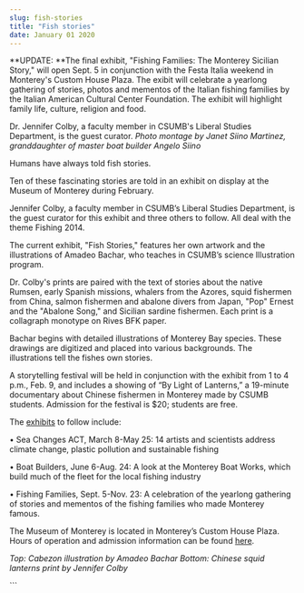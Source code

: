 ```yaml
---
slug: fish-stories
title: "Fish stories"
date: January 01 2020
---
```


 
<p>
  **UPDATE: **The final exhibit, "Fishing Families: The Monterey Sicilian
  Story," will open Sept. 5 in conjunction with the Festa Italia weekend in
  Monterey's Custom House Plaza. The exibit will celebrate a yearlong gathering
  of stories, photos and mementos of the Italian fishing families by the Italian
  American Cultural Center Foundation. The exhibit will highlight family life,
  culture, religion and food.
</p>
<p>
  Dr. Jennifer Colby, a faculty member in CSUMB's Liberal Studies Department, is
  the guest curator.
  <em
    >Photo montage by Janet Siino Martinez, granddaughter of master boat builder
    Angelo Siino</em
  >
</p>
<p>Humans have always told fish stories.</p>
<p>
  Ten of these fascinating stories are told in an exhibit on display at the
  Museum of Monterey during February.
</p>
<p>
  Jennifer Colby, a faculty member in CSUMB’s Liberal Studies Department, is the
  guest curator for this exhibit and three others to follow. All deal with the
  theme Fishing 2014.
</p>
<p>
  The current exhibit, "Fish Stories," features her own artwork and the
  illustrations of Amadeo Bachar, who teaches in CSUMB’s science Illustration
  program.
</p>
<p>
  Dr. Colby's prints are paired with the text of stories about the native
  Rumsen, early Spanish missions, whalers from the Azores, squid fishermen from
  China, salmon fishermen and abalone divers from Japan, "Pop" Ernest and the
  "Abalone Song," and Sicilian sardine fishermen. Each print is a collagraph
  monotype on Rives BFK paper.
</p>
<p>
  Bachar begins with detailed illustrations of Monterey Bay species. These
  drawings are digitized and placed into various backgrounds. The illustrations
  tell the fishes own stories.
</p>
<p>
  A storytelling festival will be held in conjunction with the exhibit from 1 to
  4 p.m., Feb. 9, and includes a showing of “By Light of Lanterns,” a 19-minute
  documentary about Chinese fishermen in Monterey made by CSUMB students.
  Admission for the festival is $20; students are free.
</p>
<p>
  The <a href="https://museumofmonterey.org/fishing-2014/">exhibits</a> to follow
  include:
</p>
<p>
  • Sea Changes ACT, March 8-May 25: 14 artists and scientists address climate
  change, plastic pollution and sustainable fishing
</p>
<p>
  • Boat Builders, June 6-Aug. 24: A look at the Monterey Boat Works, which
  build much of the fleet for the local fishing industry
</p>
<p>
  • Fishing Families, Sept. 5-Nov. 23: A celebration of the yearlong gathering
  of stories and mementos of the fishing families who made Monterey famous.
</p>
<p>
  The Museum of Monterey is located in Monterey’s Custom House Plaza. Hours of
  operation and admission information can be found
  <a href="https://museumofmonterey.org/about-mom/">here</a>.
</p>
<p>
  <em
    >Top: Cabezon illustration by Amadeo Bachar Bottom: Chinese squid lanterns
    print by Jennifer Colby</em
  >
</p>
```
